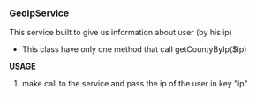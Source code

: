 ### GeoIpService

This service built to give us information about user (by his ip)

- This class have only one method that call getCountyByIp($ip)


**USAGE**

 1. make call to the service and pass the ip of the user in key "ip"
 